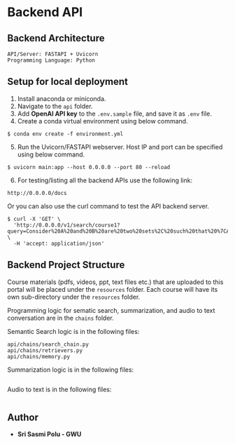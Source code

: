 # Backend API
## Backend Architecture
```
API/Server: FASTAPI + Uvicorn
Programming Language: Python
```

## Setup for local deployment
1. Install anaconda or miniconda. 
2. Navigate to the `api` folder.
3. Add **OpenAI API key** to the `.env.sample` file, and save it as `.env` file. 
4. Create a conda virtual environment using below command.
```commandline
$ conda env create -f environment.yml
```
5. Run the Uvicorn/FASTAPI webserver. Host IP and port can be 
specified using below command.
```commandline
$ uvicorn main:app --host 0.0.0.0 --port 80 --reload
```
6. For testing/listing all the backend APIs use the following link:
```
http://0.0.0.0/docs
```

Or you can also use the curl command to test the API backend server.
```commandline
$ curl -X 'GET' \
  'http://0.0.0.0/v1/search/course1?query=Consider%20A%20and%20B%20are%20two%20sets%2C%20such%20that%20%7CA%7C%20%3D%2050%20%2C%20and%20%7CA%20%E2%80%93%20B%7C%20%3D%2020%20%2C%5Cnand%20%7CB%7C%20%3D%2085%20.%20Find%20the%20value%20of%20%7CB%20%E2%80%93%20A%7C%20.' \
  -H 'accept: application/json'
```

## Backend Project Structure
Course materials (pdfs, videos, ppt, text files etc.) that are 
uploaded to this portal will be placed under the `resources` folder. Each 
course will have its own sub-directory under the `resources` folder. 


Programming logic for sematic search, summarization, and audio to text 
conversation are in the `chains` folder. 

Semantic Search logic is in the following files:
```
api/chains/search_chain.py
api/chains/retrievers.py
api/chains/memory.py
```

Summarization logic is in the following files:
```

```

Audio to text is in the following files:
```

```

## Author
- **Sri Sasmi Polu - GWU**
